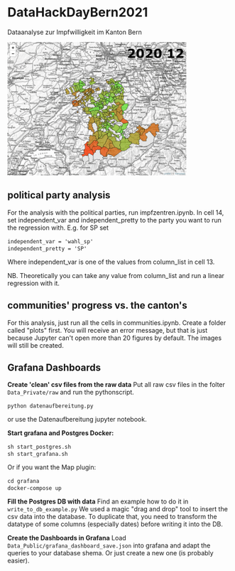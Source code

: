# DataHackDayBern2021

Dataanalyse zur Impfwilligkeit im Kanton Bern

<img src="https://raw.githubusercontent.com/TheCell/DataHackDayBern2021/main/media/distanz_wohngemeinde_impfgemeinde.gif" height="300" alt="timeline" />

## political party analysis
For the analysis with the political parties, run impfzentren.ipynb.
In cell 14, set independent_var and independent_pretty to the party you want to run the regression with.
E.g. for SP set
```
independent_var = 'wahl_sp'
independent_pretty = 'SP'
```
Where independent_var is one of the values from column_list in cell 13.

NB. Theoretically you can take any value from column_list and run a linear regression with it.

## communities' progress vs. the canton's
For this analysis, just run all the cells in communities.ipynb. Create a folder called "plots" first.
You will receive an error message, but that is just because Jupyter can't open more than 20 figures by default. The images will still be created.


## Grafana Dashboards
**Create 'clean' csv files from the raw data**
Put all raw csv files in the folter `Data_Private/raw` and run the pythonscript.
```
python datenaufbereitung.py
```
or use the Datenaufbereitung jupyter notebook.

**Start grafana and Postgres Docker:**

```
sh start_postgres.sh
sh start_grafana.sh

```
Or if you want the Map plugin:
```
cd grafana
docker-compose up
```

**Fill the Postgres DB with data**
Find an example how to do it in `write_to_db_example.py`
We used a magic "drag and drop" tool to insert the csv data into the database. 
To duplicate that, you need to transform the datatype of some columns (especially dates) before writing it into the DB.

**Create the Dashboards in Grafana**
Load `Data_Public/grafana_dashboard_save.json` into grafana and adapt the queries to your database shema.
Or just create a new one (is probably easier).


